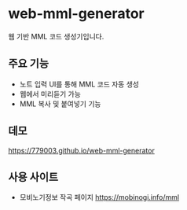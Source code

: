 # web-mml-generator
웹 기반 MML 코드 생성기입니다.

## 주요 기능
- 노트 입력 UI를 통해 MML 코드 자동 생성
- 웹에서 미리듣기 가능
- MML 복사 및 붙여넣기 기능

## 데모
https://779003.github.io/web-mml-generator

## 사용 사이트

- 모비노기정보 작곡 페이지 https://mobinogi.info/mml
